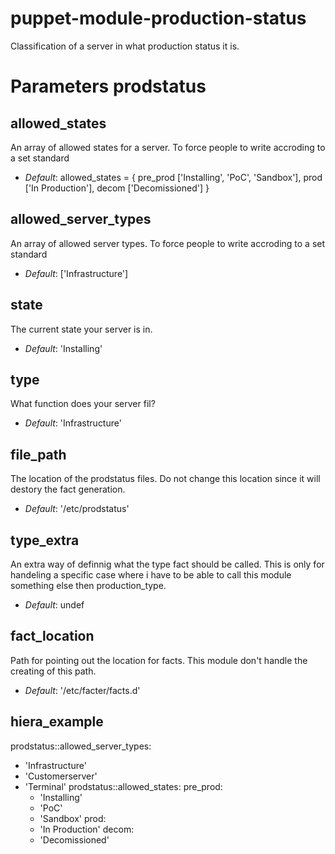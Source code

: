 # puppet-module-production-status
Classification of a server in what production status it is.


# Parameters prodstatus

allowed_states
--------------
An array of allowed states for a server. To force people to write accroding to a set standard

- *Default*: allowed_states = {
    pre_prod ['Installing', 'PoC', 'Sandbox'],
    prod     ['In Production'],
    decom    ['Decomissioned'] }

allowed_server_types
--------------
An array of allowed server types. To force people to write accroding to a set standard

- *Default*: ['Infrastructure']

state
-----
The current state your server is in.

- *Default*: 'Installing'

type
----
What function does your server fil?

- *Default*: 'Infrastructure'

file_path
---------
The location of the prodstatus files. Do not change this location since it will destory the fact generation.

- *Default*: '/etc/prodstatus'

type_extra
--------------
An extra way of definnig what the type fact should be called.
This is only for handeling a specific case where i have to be able to 
call this module something else then production_type.

- *Default*: undef

fact_location
--------------
Path for pointing out the location for facts.
This module don't handle the creating of this path.

- *Default*: '/etc/facter/facts.d'

hiera_example
-------------
prodstatus::allowed_server_types:
  - 'Infrastructure'
  - 'Customerserver'
  - 'Terminal'
prodstatus::allowed_states:
  pre_prod:
    - 'Installing'
    - 'PoC'
    - 'Sandbox'
  prod:
    - 'In Production'
  decom:
    - 'Decomissioned'
